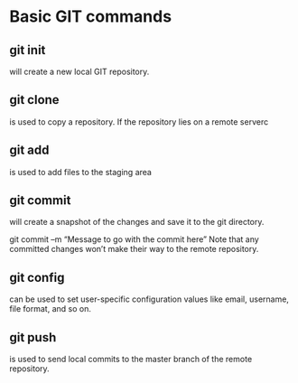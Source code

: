 # Basic GIT commands

## git init
 will create a new local GIT repository. 

## git clone 
is used to copy a repository. If the repository lies on a remote serverc

## git add  
is used to add files to the staging area

## git commit
 will create a snapshot of the changes and save it to the git directory.

git commit –m “Message to go with the commit here”
Note that any committed changes won’t make their way to the remote repository.

## git config  
can be used to set user-specific configuration values like email, username, file format, and so on. 
## git push 
is used to send local commits to the master branch of the remote repository.